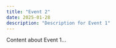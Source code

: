 ```yaml
---
title: "Event 2"
date: 2025-01-28
description: "Description for Event 1"
---
```

Content about Event 1...
